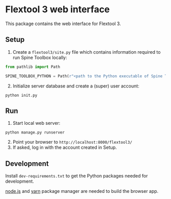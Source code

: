 # Flextool 3 web interface

This package contains the web interface for Flextool 3.

## Setup

1. Create a ``flextool3/site.py`` file which contains information required to run Spine Toolbox locally:
```python
from pathlib import Path

SPINE_TOOLBOX_PYTHON = Path(r"<path to the Python executable of Spine Toolbox' Python environment>")
```
2. Initialize server database and create a (super) user account:
```
python init.py
```

## Run

1. Start local web server:
```
python manage.py runserver
```
2. Point your browser to ``http://localhost:8000/flextool3/``
3. If asked, log in with the account created in Setup.

## Development

Install `dev-requirements.txt` to get the Python packages needed for development.

[node.js](nodejs.org) and [yarn](yarnpkg.com) package manager are needed to build the browser app.
